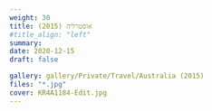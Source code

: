 ```yaml
---
weight: 30
title: אוסטרליה (2015)
#title_align: "left"
summary: 
date: 2020-12-15
draft: false

gallery: gallery/Private/Travel/Australia (2015)
files: "*.jpg"
cover: KR4A1184-Edit.jpg
---
```

